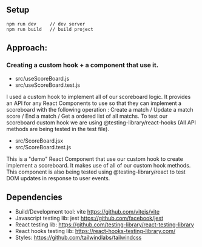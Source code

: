 ## Setup
```
npm run dev     // dev server
npm run build   // build project
```
## Approach: 
### Creating a custom hook + a component that use it.

- src/useScoreBoard.js 
- src/useScoreBoard.test.js 

I used a custom hook to implement all of our scoreboard logic. It provides an API for any React Components to use so that they can implement a scoreboard with the following operation : Create a match / Update a match score / End a match / Get a ordered list of all matchs. To test our scoreboard custom hook we are using @testing-library/react-hooks (All API methods are being tested in the test file).

- src/ScoreBoard.jsx
- src/ScoreBoard.test.js

This is a "demo" React Component that use our custom hook to create implement a scoreboard. It makes use of all of our custom hook methods. This component is also being tested using @testing-library/react to test DOM updates in response to user events.

## Dependencies
- Build/Development tool: vite https://github.com/vitejs/vite
- Javascript testing lib: jest https://github.com/facebook/jest
- React testing lib: https://github.com/testing-library/react-testing-library
- React hooks testing lib: https://react-hooks-testing-library.com/
- Styles: https://github.com/tailwindlabs/tailwindcss